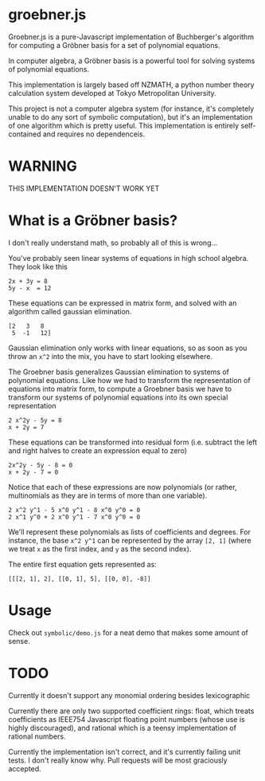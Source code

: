 # groebner.js

Groebner.js is a pure-Javascript implementation of Buchberger's algorithm for computing a Gröbner basis for a set of polynomial equations. 

In computer algebra, a Gröbner basis is a powerful tool for solving systems of polynomial equations. 

This implementation is largely based off NZMATH, a python number theory calculation system developed at Tokyo Metropolitan University.

This project is not a computer algebra system (for instance, it's completely unable to do any sort of symbolic computation), but it's an implementation of one algorithm which is pretty useful. This implementation is entirely self-contained and requires no dependenceis. 


# WARNING

THIS IMPLEMENTATION DOESN'T WORK YET


# What is a Gröbner basis?

I don't really understand math, so probably all of this is wrong...

You've probably seen linear systems of equations in high school algebra. They look like this

    2x + 3y = 8
    5y - x  = 12

These equations can be expressed in matrix form, and solved with an algorithm called gaussian elimination.

    [2   3   8
     5  -1   12]

Gaussian elimination only works with linear equations, so as soon as you throw an `x^2` into the mix, you have to start looking elsewhere. 

The Groebner basis generalizes Gaussian elimination to systems of polynomial equations. Like how we had to transform the representation of equations into matrix form, to compute a Groebner basis we have to transform our systems of polynomial equations into its own special representation


    2 x^2y - 5y = 8
    x + 2y = 7

These equations can be transformed into residual form (i.e. subtract the left and right halves to create an expression equal to zero)

    2x^2y - 5y - 8 = 0
    x + 2y - 7 = 0

Notice that each of these expressions are now polynomials (or rather, multinomials as they are in terms of more than one variable). 

    2 x^2 y^1 - 5 x^0 y^1 - 8 x^0 y^0 = 0
    2 x^1 y^0 + 2 x^0 y^1 - 7 x^0 y^0 = 0

We'll represent these polynomials as lists of coefficients and degrees. For instance, the base `x^2 y^1` can be represented by the array `[2, 1]` (where we treat `x` as the first index, and `y` as the second index). 

The entire first equation gets represented as:

    [[[2, 1], 2], [[0, 1], 5], [[0, 0], -8]]



# Usage


Check out `symbolic/demo.js` for a neat demo that makes some amount of sense. 


# TODO

Currently it doesn't support any monomial ordering besides lexicographic

Currently there are only two supported coefficient rings: float, which treats coefficients as IEEE754 Javascript floating point numbers (whose use is highly discouraged), and rational which is a teensy implementation of rational numbers.

Currently the implementation isn't correct, and it's currently failing unit tests. I don't really know why. Pull requests will be most graciously accepted. 



